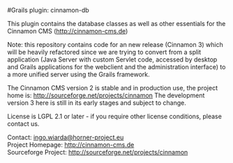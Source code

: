 #Grails plugin: cinnamon-db

This plugin contains the database classes as well as other essentials for the Cinnamon CMS (http://cinnamon-cms.de)

Note: this repository contains code for an new release (Cinnamon 3) which will be heavily refactored since we are
trying to convert from a split application (Java Server with custom Servlet code, accessed by desktop and Grails
applications for the webclient and the administration interface) to a more unified server using the Grails framework.

The Cinnamon CMS version 2 is stable and in production use, the project home is: http://sourceforge.net/projects/cinnamon
The development version 3 here is still in its early stages and subject to change.

License is LGPL 2.1 or later - if you require other license conditions, please contact us.


Contact: ingo.wiarda@horner-project.eu  
Project Homepage: http://cinnamon-cms.de  
Sourceforge Project: http://sourceforge.net/projects/cinnamon  
